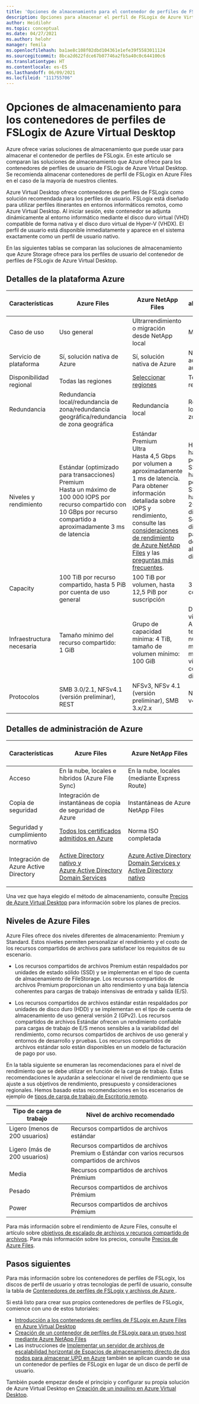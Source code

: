 ```yaml
---
title: 'Opciones de almacenamiento para el contenedor de perfiles de FSLogix de Azure Virtual Desktop: Azure'
description: Opciones para almacenar el perfil de FSLogix de Azure Virtual Desktop en Azure Storage.
author: Heidilohr
ms.topic: conceptual
ms.date: 04/27/2021
ms.author: helohr
manager: femila
ms.openlocfilehash: ba1ae8c108f02dbd104361e1efe39f5583011124
ms.sourcegitcommit: 8bca2d622fdce67b07746a2fb5a40c0c644100c6
ms.translationtype: HT
ms.contentlocale: es-ES
ms.lasthandoff: 06/09/2021
ms.locfileid: "111755706"
---
```

# <a name="storage-options-for-fslogix-profile-containers-in-azure-virtual-desktop"></a>Opciones de almacenamiento para los contenedores de perfiles de FSLogix de Azure Virtual Desktop

Azure ofrece varias soluciones de almacenamiento que puede usar para almacenar el contenedor de perfiles de FSLogix. En este artículo se comparan las soluciones de almacenamiento que Azure ofrece para los contenedores de perfiles de usuario de FSLogix de Azure Virtual Desktop. Se recomienda almacenar contenedores de perfil de FSLogix en Azure Files en el caso de la mayoría de nuestros clientes.

Azure Virtual Desktop ofrece contenedores de perfiles de FSLogix como solución recomendada para los perfiles de usuario. FSLogix está diseñado para utilizar perfiles itinerantes en entornos informáticos remotos, como Azure Virtual Desktop. Al iniciar sesión, este contenedor se adjunta dinámicamente al entorno informático mediante el disco duro virtual (VHD) compatible de forma nativa y el disco duro virtual de Hyper-V (VHDX). El perfil de usuario está disponible inmediatamente y aparece en el sistema exactamente como un perfil de usuario nativo.

En las siguientes tablas se comparan las soluciones de almacenamiento que Azure Storage ofrece para los perfiles de usuario del contenedor de perfiles de FSLogix de Azure Virtual Desktop.

## <a name="azure-platform-details"></a>Detalles de la plataforma Azure

|Características|Azure Files|Azure NetApp Files|Espacios de almacenamiento directo|
|--------|-----------|------------------|---------------------|
|Caso de uso|Uso general|Ultrarrendimiento o migración desde NetApp local|Multiplataforma|
|Servicio de plataforma|Sí, solución nativa de Azure|Sí, solución nativa de Azure|No, administración automática|
|Disponibilidad regional|Todas las regiones|[Seleccionar regiones](https://azure.microsoft.com/global-infrastructure/services/?products=netapp&regions=all)|Todas las regiones|
|Redundancia|Redundancia local/redundancia de zona/redundancia geográfica/redundancia de zona geográfica|Redundancia local|Redundancia local/de zona/geográfica|
|Niveles y rendimiento| Estándar (optimizado para transacciones)<br>Premium<br>Hasta un máximo de 100 000 IOPS por recurso compartido con 10 GBps por recurso compartido a aproximadamente 3 ms de latencia|Estándar<br>Premium<br>Ultra<br>Hasta 4,5 Gbps por volumen a aproximadamente 1 ms de latencia. Para obtener información detallada sobre IOPS y rendimiento, consulte las [consideraciones de rendimiento de Azure NetApp Files](../azure-netapp-files/azure-netapp-files-performance-considerations.md) y las [preguntas más frecuentes](../azure-netapp-files/azure-netapp-files-faqs.md#how-do-i-convert-throughput-based-service-levels-of-azure-netapp-files-to-iops).|HDD estándar: hasta 500 IOPS por disco<br>SSD estándar: hasta 4000 IOPS por disco<br>SSD Premium: hasta 20 000 IOPS por disco<br>Se recomiendan discos Premium para Espacios de almacenamiento directo|
|Capacity|100 TiB por recurso compartido, hasta 5 PiB por cuenta de uso general |100 TiB por volumen, hasta 12,5 PiB por suscripción|32 TiB por disco como máximo|
|Infraestructura necesaria|Tamaño mínimo del recurso compartido: 1 GiB|Grupo de capacidad mínima: 4 TiB, tamaño de volumen mínimo: 100 GiB|Dos máquinas virtuales en Azure IaaS (+ testigo de la nube) o al menos tres máquinas virtuales sin él y costos por los discos|
|Protocolos|SMB 3.0/2.1, NFSv4.1 (versión preliminar), REST|NFSv3, NFSv 4.1 (versión preliminar), SMB 3.x/2.x|NFSv3, NFS v4.1, SMB 3.1|

## <a name="azure-management-details"></a>Detalles de administración de Azure

|Características|Azure Files|Azure NetApp Files|Espacios de almacenamiento directo|
|--------|-----------|------------------|---------------------|
|Acceso|En la nube, locales e híbridos (Azure File Sync)|En la nube, locales (mediante Express Route)|En la nube o en el entorno local|
|Copia de seguridad|Integración de instantáneas de copia de seguridad de Azure|Instantáneas de Azure NetApp Files|Integración de instantáneas de copia de seguridad de Azure|
|Seguridad y cumplimiento normativo|[Todos los certificados admitidos en Azure](https://www.microsoft.com/trustcenter/compliance/complianceofferings)|Norma ISO completada|[Todos los certificados admitidos en Azure](https://www.microsoft.com/trustcenter/compliance/complianceofferings)|
|Integración de Azure Active Directory|[Active Directory nativo y Azure Active Directory Domain Services](../storage/files/storage-files-active-directory-overview.md)|[Azure Active Directory Domain Services y Active Directory nativo](../azure-netapp-files/azure-netapp-files-faqs.md#does-azure-netapp-files-support-azure-active-directory)|Solo compatibilidad con Active Directory nativo o Azure Active Directory Domain Services|

Una vez que haya elegido el método de almacenamiento, consulte [Precios de Azure Virtual Desktop](https://azure.microsoft.com/pricing/details/virtual-desktop/) para información sobre los planes de precios.

## <a name="azure-files-tiers"></a>Niveles de Azure Files

Azure Files ofrece dos niveles diferentes de almacenamiento: Premium y Standard. Estos niveles permiten personalizar el rendimiento y el costo de los recursos compartidos de archivos para satisfacer los requisitos de su escenario.

- Los recursos compartidos de archivos Premium están respaldados por unidades de estado sólido (SSD) y se implementan en el tipo de cuenta de almacenamiento de FileStorage. Los recursos compartidos de archivos Premium proporcionan un alto rendimiento y una baja latencia coherentes para cargas de trabajo intensivas de entrada y salida (E/S). 

- Los recursos compartidos de archivos estándar están respaldados por unidades de disco duro (HDD) y se implementan en el tipo de cuenta de almacenamiento de uso general versión 2 (GPv2). Los recursos compartidos de archivos Estándar ofrecen un rendimiento confiable para cargas de trabajo de E/S menos sensibles a la variabilidad del rendimiento, como recursos compartidos de archivos de uso general y entornos de desarrollo y pruebas. Los recursos compartidos de archivos estándar solo están disponibles en un modelo de facturación de pago por uso.

En la tabla siguiente se enumeran las recomendaciones para el nivel de rendimiento que se debe utilizar en función de la carga de trabajo. Estas recomendaciones le ayudarán a seleccionar el nivel de rendimiento que se ajuste a sus objetivos de rendimiento, presupuesto y consideraciones regionales. Hemos basado estas recomendaciones en los escenarios de ejemplo de [tipos de carga de trabajo de Escritorio remoto](/windows-server/remote/remote-desktop-services/remote-desktop-workloads). 

| Tipo de carga de trabajo | Nivel de archivo recomendado |
|--------|-----------|
| Ligero (menos de 200 usuarios) | Recursos compartidos de archivos estándar |
| Ligero (más de 200 usuarios) | Recursos compartidos de archivos Premium o Estándar con varios recursos compartidos de archivos |
|Media|Recursos compartidos de archivos Prémium|
|Pesado|Recursos compartidos de archivos Prémium|
|Power|Recursos compartidos de archivos Prémium|

Para más información sobre el rendimiento de Azure Files, consulte el artículo sobre [objetivos de escalado de archivos y recursos compartido de archivos](../storage/files/storage-files-scale-targets.md#azure-files-scale-targets). Para más información sobre los precios, consulte [Precios de Azure Files](https://azure.microsoft.com/pricing/details/storage/files/).

## <a name="next-steps"></a>Pasos siguientes

Para más información sobre los contenedores de perfiles de FSLogix, los discos de perfil de usuario y otras tecnologías de perfil de usuario, consulte la tabla de [Contenedores de perfiles de FSLogix y archivos de Azure ](fslogix-containers-azure-files.md).

Si está listo para crear sus propios contenedores de perfiles de FSLogix, comience con uno de estos tutoriales:

- [Introducción a los contenedores de perfiles de FSLogix en Azure Files en Azure Virtual Desktop](create-file-share.md)
- [Creación de un contenedor de perfiles de FSLogix para un grupo host mediante Azure NetApp Files](create-fslogix-profile-container.md)
- Las instrucciones de [Implementar un servidor de archivos de escalabilidad horizontal de Espacios de almacenamiento directo de dos nodos para almacenar UPD en Azure](/windows-server/remote/remote-desktop-services/rds-storage-spaces-direct-deployment/) también se aplican cuando se usa un contenedor de perfiles de FSLogix en lugar de un disco de perfil de usuario.

También puede empezar desde el principio y configurar su propia solución de Azure Virtual Desktop en [Creación de un inquilino en Azure Virtual Desktop](./virtual-desktop-fall-2019/tenant-setup-azure-active-directory.md).

